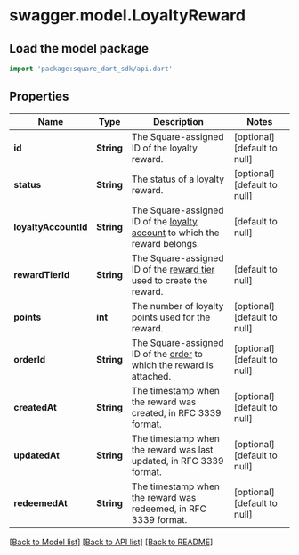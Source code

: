 # swagger.model.LoyaltyReward

## Load the model package
```dart
import 'package:square_dart_sdk/api.dart'
```

## Properties
Name | Type | Description | Notes
------------ | ------------- | ------------- | -------------
**id** | **String** | The Square-assigned ID of the loyalty reward. | [optional] [default to null]
**status** | **String** | The status of a loyalty reward. | [optional] [default to null]
**loyaltyAccountId** | **String** | The Square-assigned ID of the [loyalty account](https://developer.squareup.com/reference/square_2023-12-13/objects/LoyaltyAccount) to which the reward belongs. | [default to null]
**rewardTierId** | **String** | The Square-assigned ID of the [reward tier](https://developer.squareup.com/reference/square_2023-12-13/objects/LoyaltyProgramRewardTier) used to create the reward. | [default to null]
**points** | **int** | The number of loyalty points used for the reward. | [optional] [default to null]
**orderId** | **String** | The Square-assigned ID of the [order](https://developer.squareup.com/reference/square_2023-12-13/objects/Order) to which the reward is attached. | [optional] [default to null]
**createdAt** | **String** | The timestamp when the reward was created, in RFC 3339 format. | [optional] [default to null]
**updatedAt** | **String** | The timestamp when the reward was last updated, in RFC 3339 format. | [optional] [default to null]
**redeemedAt** | **String** | The timestamp when the reward was redeemed, in RFC 3339 format. | [optional] [default to null]

[[Back to Model list]](../README.md#documentation-for-models) [[Back to API list]](../README.md#documentation-for-api-endpoints) [[Back to README]](../README.md)

